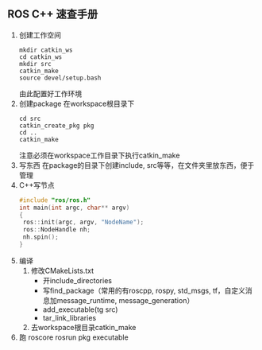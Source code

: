 ## ROS C++ 速查手册
1. 创建工作空间
   ```shell
   mkdir catkin_ws
   cd catkin_ws
   mkdir src
   catkin_make
   source devel/setup.bash
   ```
   由此配置好工作环境
2. 创建package
   在workspace根目录下
   ```shell
   cd src
   catkin_create_pkg pkg
   cd ..
   catkin_make
   ```
   注意必须在workspace工作目录下执行catkin_make
3. 写东西
   在package的目录下创建include, src等等，在文件夹里放东西，便于管理
4. C++写节点
   ```cpp
   #include "ros/ros.h"
   int main(int argc, char** argv)
   {
   	ros::init(argc, argv, "NodeName");
	ros::NodeHandle nh;
	nh.spin();
   }
   ```
5. 编译
   1. 修改CMakeLists.txt
      - 开include_directories
      - 写find_package（常用的有roscpp, rospy, std_msgs, tf，自定义消息加message_runtime, message_generation）
      - add_executable(tg src)
      - tar_link_libraries
   2. 去workspace根目录catkin_make
6. 跑
   roscore
   rosrun pkg executable

